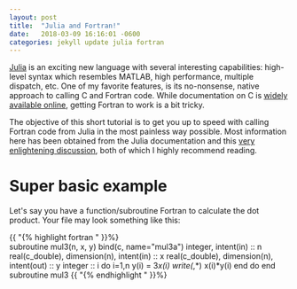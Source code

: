 ```yaml
---
layout: post
title:  "Julia and Fortran!"
date:   2018-03-09 16:16:01 -0600
categories: jekyll update julia fortran
---
```


[Julia](https:/julialang.org/) is an exciting new language with several interesting capabilities: high-level syntax which resembles MATLAB, high performance, multiple dispatch, etc. One of my favorite features, is its no-nonsense, native approach to calling C and Fortran code. While documentation on C is [widely available online](https://docs.julialang.org/en/stable/manual/calling-c-and-fortran-code/), getting Fortran to work is a bit tricky.

The objective of this short tutorial is to get you up to speed with calling Fortran code from Julia in the most painless way possible.
Most information here has been obtained from the Julia documentation and this [very enlightening discussion](https://groups.google.com/forum/#!topic/julia-users/Hujil3RqWQQ), both of which I highly recommend reading.

Super basic example
===================
Let's say you have a function/subroutine Fortran to calculate the dot product. Your file may look something like this:

{{ "{% highlight fortran " }}%}  
subroutine mul3(n, x, y) bind(c, name="mul3a")
integer, intent(in) :: n
real(c_double), dimension(n), intent(in) :: x
real(c_double), dimension(n), intent(out) :: y
integer :: i
    do i=1,n
    y(i) = 3*x(i)
write(*,*) x(i)*y(i)
    end do
    end subroutine mul3
{{ "{% endhighlight " }}%}  



